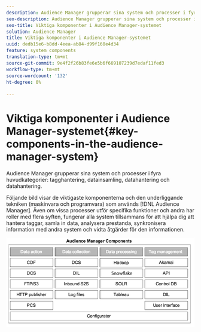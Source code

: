 ```yaml
---
description: Audience Manager grupperar sina system och processer i fyra huvudkategorier tagghantering, datainsamling, dataorganisation och dataåtgärder.
seo-description: Audience Manager grupperar sina system och processer i fyra huvudkategorier tagghantering, datainsamling, dataorganisation och dataåtgärder.
seo-title: Viktiga komponenter i Audience Manager-systemet
solution: Audience Manager
title: Viktiga komponenter i Audience Manager-systemet
uuid: dedb15e6-b8dd-4eea-ab84-d99f160e4d34
feature: system components
translation-type: tm+mt
source-git-commit: 9e4f2f26b83fe6e5b6f669107239d7edaf11fed3
workflow-type: tm+mt
source-wordcount: '132'
ht-degree: 0%

---
```



# Viktiga komponenter i Audience Manager-systemet{#key-components-in-the-audience-manager-system}

Audience Manager grupperar sina system och processer i fyra huvudkategorier: tagghantering, datainsamling, datahantering och datahantering.

<!-- 

c_compstack.xml

 -->

Följande bild visar de viktigaste komponenterna och den underliggande tekniken (maskinvara och programvara) som används [!DNL Audience Manager]. Även om vissa processer utför specifika funktioner och andra har roller med flera syften, fungerar alla system tillsammans för att hjälpa dig att hantera taggar, samla in data, analysera prestanda, synkronisera information med andra system och vidta åtgärder för den informationen.

![](assets/components.png)

